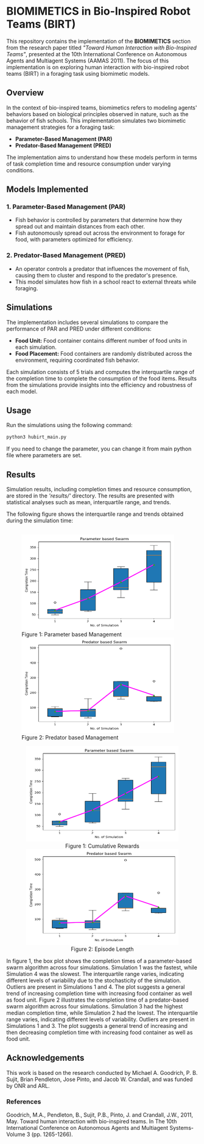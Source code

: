 # **BIOMIMETICS in Bio-Inspired Robot Teams (BIRT)**

This repository contains the implementation of the **BIOMIMETICS** section from the research paper titled *"Toward Human Interaction with Bio-Inspired Teams"*, presented at the 10th International Conference on Autonomous Agents and Multiagent Systems (AAMAS 2011). The focus of this implementation is on exploring human interaction with bio-inspired robot teams (BIRT) in a foraging task using biomimetic models.

## Overview

In the context of bio-inspired teams, biomimetics refers to modeling agents' behaviors based on biological principles observed in nature, such as the behavior of fish schools. This implementation simulates two biomimetic management strategies for a foraging task:

- **Parameter-Based Management (PAR)**
- **Predator-Based Management (PRED)**

The implementation aims to understand how these models perform in terms of task completion time and resource consumption under varying conditions.

## Models Implemented

### 1. Parameter-Based Management (PAR)
- Fish behavior is controlled by parameters that determine how they spread out and maintain distances from each other.
- Fish autonomously spread out across the environment to forage for food, with parameters optimized for efficiency.

### 2. Predator-Based Management (PRED)
- An operator controls a predator that influences the movement of fish, causing them to cluster and respond to the predator's presence.
- This model simulates how fish in a school react to external threats while foraging.

## Simulations
The implementation includes several simulations to compare the performance of PAR and PRED under different conditions:
- **Food Unit:** Food container contains different number of food units in each simulation.
- **Food Placement:** Food containers are randomly distributed across the environment, requiring coordinated fish behavior.

Each simulation consists of 5 trials and computes the interquartile range of the completion time to complete the consumption of the food items. Results from the simulations provide insights into the efficiency and robustness of each model.

## Usage
Run the simulations using the following command:

```bash
python3 hubirt_main.py
```

If you need to change the parameter, you can change it from main python file where parameters are set.

## Results
Simulation results, including completion times and resource consumption, are stored in the *'results/'* directory. The results are presented with statistical analyses such as mean, interquartile range, and trends.

The following figure shows the interquartile range and trends obtained during the simulation time:

<div>
  <figure style="display: inline-block; margin-right: 40px;">
    <img src="Data/sim_completion_plot_PAR.png" alt="Figure 1" width="400" height="250">
    <figcaption>Figure 1: Parameter based Management</figcaption>
    <img src="Data/sim_completion_plot_PRED.png" alt="Figure 2" width="400" height="250">
    <figcaption>Figure 2: Predator based Management</figcaption>
  </figure>
</div>

<div align="center">
  <figure style="display: inline-block; margin: 0 20px;">
    <img src="Data/sim_completion_plot_PAR.png" alt="Figure 1: Cumulative Rewards" width="400" height="250"/>
    <figcaption style="text-align:center;">Figure 1: Cumulative Rewards</figcaption>
  </figure>
  <figure style="display: inline-block; margin: 0 20px;">
    <img src="Data/sim_completion_plot_PRED.png" alt="Figure 2: Episode Length" width="400" height="250"/>
    <figcaption style="text-align:center;">Figure 2: Episode Length</figcaption>
  </figure>
</div>

In figure 1, the box plot shows the completion times of a parameter-based swarm algorithm across four simulations. Simulation 1 was the fastest, while Simulation 4 was the slowest. The interquartile range varies, indicating different levels of variability due to the stochasticity of the simulation. Outliers are present in Simulations 1 and 4. The plot suggests a general trend of increasing completion time with increasing food container as well as food unit. Figure 2 illustrates the completion time of a predator-based swarm algorithm across four simulations. Simulation 3 had the highest median completion time, while Simulation 2 had the lowest. The interquartile range varies, indicating different levels of variability. Outliers are present in Simulations 1 and 3. The plot suggests a general trend of increasing and then decreasing completion time with increasing food container as well as food unit.


## Acknowledgements
This work is based on the research conducted by Michael A. Goodrich, P. B. Sujit, Brian Pendleton, Jose Pinto, and Jacob W. Crandall, and was funded by ONR and ARL.

### References
Goodrich, M.A., Pendleton, B., Sujit, P.B., Pinto, J. and Crandall, J.W., 2011, May. Toward human interaction with bio-inspired teams. In The 10th International Conference on Autonomous Agents and Multiagent Systems-Volume 3 (pp. 1265-1266).
